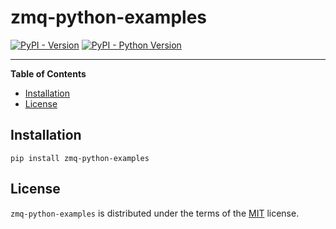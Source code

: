 # zmq-python-examples

[![PyPI - Version](https://img.shields.io/pypi/v/zmq-python-examples.svg)](https://pypi.org/project/zmq-python-examples)
[![PyPI - Python Version](https://img.shields.io/pypi/pyversions/zmq-python-examples.svg)](https://pypi.org/project/zmq-python-examples)

-----

**Table of Contents**

- [Installation](#installation)
- [License](#license)

## Installation

```console
pip install zmq-python-examples
```

## License

`zmq-python-examples` is distributed under the terms of the [MIT](https://spdx.org/licenses/MIT.html) license.
